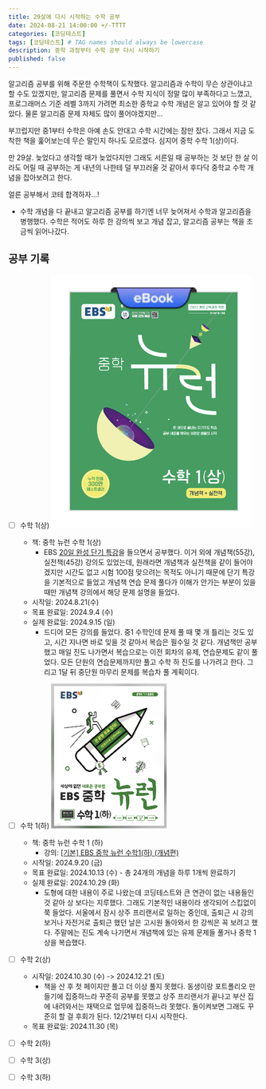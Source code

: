 ```yaml
---
title: 29살에 다시 시작하는 수학 공부
date: 2024-08-21 14:00:00 +/-TTTT
categories: [코딩테스트]
tags: [코딩테스트] # TAG names should always be lowercase
description: 중학 과정부터 수학 공부 다시 시작하기
published: false
---
```


알고리즘 공부를 위해 주문한 수학책이 도착했다. 알고리즘과 수학이 무슨 상관이냐고 할 수도 있겠지만, 알고리즘 문제를 풀면서 수학 지식이 정말 많이 부족하다고 느꼈고, 프로그래머스 기준 레벨 3까지 가려면 최소한 중학교 수학 개념은 알고 있어야 할 것 같았다. 물론 알고리즘 문제 자체도 많이 풀어야겠지만…

부끄럽지만 중1부터 수학은 아예 손도 안대고 수학 시간에는 잠만 잤다. 그래서 지금 도착한 책을 훑어보는데 무슨 말인지 하나도 모르겠다. 심지어 중학 수학 1(상)이다.

만 29살. 늦었다고 생각할 때가 늦었다지만 그래도 서른일 때 공부하는 것 보단 한 살 이라도 어릴 때 공부하는 게 내년의 나한테 덜 부끄러울 것 같아서 후다닥 중학교 수학 개념을 잡아보려고 한다.

얼른 공부해서 코테 합격하자…!

+ 수학 개념을 다 끝내고 알고리즘 공부를 하기엔 너무 늦어져서 수학과 알고리즘을 병행했다. 수학은 적어도 하루 한 강의씩 보고 개념 잡고, 알고리즘 공부는 책을 조금씩 읽어나갔다.

## 공부 기록

- [ ] 수학 1(상)
      ![image.png](/assets/img/posts/2024-08-21/image.png)
  - 책: 중학 뉴런 수학 1(상)
    - EBS [20일 완성 단기 특강](https://mid.ebs.co.kr/course/view?courseId=100005141&left=series)을 들으면서 공부했다. 이거 외에 개념책(55강), 실전책(45강) 강의도 있었는데, 원래라면 개념책과 실전책을 같이 들어야겠지만 시간도 없고 시험 100점 맞으려는 목적도 아니기 때문에 단기 특강을 기본적으로 들었고 개념책 연습 문제 풀다가 이해가 안가는 부분이 있을 때만 개념책 강의에서 해당 문제 설명을 들었다.
  - 시작일: 2024.8.21(수)
  - 목표 완료일: 2024.9.4 (수)
  - 실제 완료일: 2024.9.15 (일)
    - 드디어 모든 강의를 들었다. 중1 수학인데 문제 풀 때 몇 개 틀리는 것도 있고, 시간 지나면 바로 잊을 것 같아서 복습은 필수일 것 같다. 개념책만 공부했고 매일 진도 나가면서 복습으로는 이전 회차의 유제, 연습문제도 같이 풀었다. 모든 단원의 연습문제까지만 풀고 수학 하 진도를 나가려고 한다. 그리고 1달 뒤 중단원 마무리 문제를 복습차 풀 계획이다.
- [ ] 수학 1(하)
      ![image.png](/assets/img/posts/2024-08-21/중학1수학하.png)
  - 책: 중학 뉴런 수학 1 (하)
    - 강의: [[기본] EBS 중학 뉴런 수학1(하) (개념편)](https://mid.ebs.co.kr/course/view?courseId=10209890&left=1&tapNm=&postId=)
  - 시작일: 2024.9.20 (금)
  - 목표 완료일: 2024.10.13 (수) - 총 24개의 개념을 하루 1개씩 완료하기
  - 실제 완료일: 2024.10.29 (화)
    - 도형에 대한 내용이 주로 나왔는데 코딩테스트와 큰 연관이 없는 내용들인 것 같아 상 보다는 지루했다. 그래도 기본적인 내용이라 생각되어 스킵없이 쭉 들었다. 서울에서 잠시 상주 프리랜서로 일하는 중인데, 출퇴근 시 강의 보거나 자전거로 출퇴근 했던 날은 고시원 돌아와서 한 강씩은 꼭 보려고 했다. 주말에는 진도 계속 나가면서 개념책에 있는 유제 문제들 풀거나 중학 1 상을 복습했다.
- [ ] 수학 2(상)
  - 시작일: 2024.10.30 (수) -> 2024.12.21 (토)
    - 책을 산 후 첫 페이지만 풀고 더 이상 풀지 못했다. 동생이랑 포트폴리오 만들기에 집중하느라 꾸준히 공부를 못했고 상주 프리랜서가 끝나고 부산 집에 내려와서는 재택으로 업무에 집중하느라 못했다. 돌이켜보면 그래도 꾸준히 할 걸 후회가 된다. 12/21부터 다시 시작한다.
  - 목표 완료일: 2024.11.30 (목)

- [ ] 수학 2(하)
- [ ] 수학 3(상)
- [ ] 수학 3(하)
